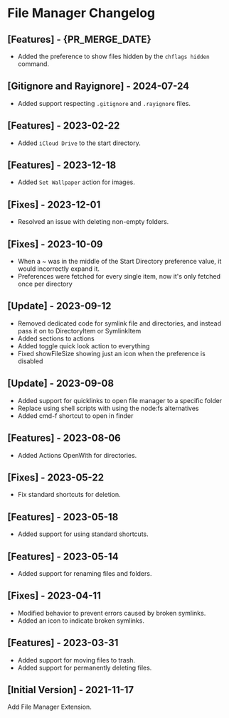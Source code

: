 # File Manager Changelog

## [Features] - {PR_MERGE_DATE}

- Added the preference to show files hidden by the `chflags hidden` command.

## [Gitignore and Rayignore] - 2024-07-24

- Added support respecting `.gitignore` and `.rayignore` files.

## [Features] - 2023-02-22

- Added `iCloud Drive` to the start directory.

## [Features] - 2023-12-18

- Added `Set Wallpaper` action for images.

## [Fixes] - 2023-12-01

- Resolved an issue with deleting non-empty folders.

## [Fixes] - 2023-10-09

- When a ~ was in the middle of the Start Directory preference value, it would incorrectly expand it.
- Preferences were fetched for every single item, now it's only fetched once per directory

## [Update] - 2023-09-12

- Removed dedicated code for symlink file and directories, and instead pass it on to DirectoryItem or SymlinkItem
- Added sections to actions
- Added toggle quick look action to everything
- Fixed showFileSize showing just an icon when the preference is disabled

## [Update] - 2023-09-08

- Added support for quicklinks to open file manager to a specific folder
- Replace using shell scripts with using the node:fs alternatives
- Added cmd-f shortcut to open in finder

## [Features] - 2023-08-06

- Added Actions OpenWith for directories.

## [Fixes] - 2023-05-22

- Fix standard shortcuts for deletion.

## [Features] - 2023-05-18

- Added support for using standard shortcuts.

## [Features] - 2023-05-14

- Added support for renaming files and folders.

## [Fixes] - 2023-04-11

- Modified behavior to prevent errors caused by broken symlinks.
- Added an icon to indicate broken symlinks.

## [Features] - 2023-03-31

- Added support for moving files to trash.
- Added support for permanently deleting files.

## [Initial Version] - 2021-11-17

Add File Manager Extension.
